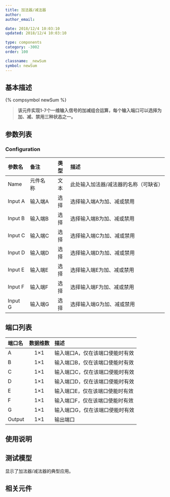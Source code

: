 ```yaml
---
title: 加法器/减法器
author: 
author_email:

date: 2018/12/4 10:03:10
updated: 2018/12/4 10:03:10

type: components
category: -3002
order: 100

classname: _newSum
symbol: newSum
---
```

## 基本描述
{% compsymbol newSum %}

> **该元件实现1-7个一维输入信号的加减组合运算，每个输入端口可以选择为加、减、禁用三种状态之一。**

## 参数列表
### Configuration
| 参数名 | 备注 | 类型 | 描述 |
| :--- | :--- | :--: | :--- |
| Name | 元件名称 | 文本 | 此处输入加法器/减法器的名称（可缺省） |
| Input A | 输入端A | 选择 | 选择输入端A为加、减或禁用 |
| Input B | 输入端B | 选择 | 选择输入端B为加、减或禁用 |
| Input C | 输入端C | 选择 | 选择输入端C为加、减或禁用 |
| Input D | 输入端D | 选择 | 选择输入端D为加、减或禁用 |
| Input E | 输入端E | 选择 | 选择输入端E为加、减或禁用 |
| Input F | 输入端F | 选择 | 选择输入端F为加、减或禁用 |
| Input G | 输入端G | 选择 | 选择输入端G为加、减或禁用 |


## 端口列表

| 端口名 | 数据维数 | 描述 |
| :--- | :--:  | :--- |
| A | 1×1 |输入端口A，仅在该端口使能时有效 |                   
| B | 1×1 |输入端口B，仅在该端口使能时有效 |                   
| C | 1×1 |输入端口C，仅在该端口使能时有效 |                   
| D | 1×1 |输入端口D，仅在该端口使能时有效 |                   
| E | 1×1 |输入端口E，仅在该端口使能时有效 |                   
| F | 1×1 |输入端口F，仅在该端口使能时有效 |                   
| G | 1×1 |输入端口G，仅在该端口使能时有效 |                   
| Output | 1×1 |输出端口 |                   

## 使用说明


## 测试模型
[<test name>](<test link>)显示了加法器/减法器的典型应用。

## 相关元件


